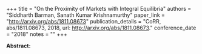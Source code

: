 +++
title = "On the Proximity of Markets with Integral Equilibria"
authors = "Siddharth Barman, Sanath Kumar Krishnamurthy"
paper_link = "http://arxiv.org/abs/1811.08673"
publication_details = "CoRR, abs/1811.08673, 2018, url: <a href='http://arxiv.org/abs/1811.08673' target='_blank'>http://arxiv.org/abs/1811.08673</a>."
conference_date = "2018"
notes = ""
+++

<b>Abstract:</b>
